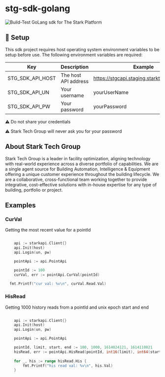 # stg-sdk-golang
![Build-Test](https://github.com/Stark-Tech-Group/stg-sdk-golang/workflows/Go/badge.svg)
GoLang sdk for The Stark Platform

## :wrench: Setup 
This sdk project requires host operating system environment variables to be setup before use. The following environment variables are required:

| Key              	| Description          	| Example                                    |
|------------------	|----------------------	|------------------------------------------- |
| STG_SDK_API_HOST 	| The host API address 	| https://stgcapi.staging.starktechgroup.com |
| STG_SDK_API_UN   	| Your username        	| yourUserName                               |
| STG_SDK_API_PW   	| Your password        	| yourPassword                               |

:warning: Do not share your credentials

:warning: Stark Tech Group will never ask you for your password

## About Stark Tech Group
Stark Tech Group is a leader in facility optimization, aligning technology with real-world experience across a diverse portfolio of capabilities. We are a single agent source for Building Automation, Intelligence & Equipment offering a unique customer experience throughout the building lifecycle. We are a collaborative, cross-functional team working together to provide integrative, cost-effective solutions with in-house expertise for any type of building, portfolio or project.

## Examples


### CurVal
Getting the most recent value for a pointId
```go

	api := starkapi.Client{}
	api.Init(host)
	api.Login(un, pw)

	pointApi := api.PointApi

	pointId := 100
	curVal, err := pointApi.CurVal(pointId)
 
  fmt.Printf("cur val: %v\n", curVal.Read.Val)

```

### HisRead
Getting 1000 history reads from a pointId and unix epoch start and end
```go

	api := starkapi.Client{}
	api.Init(host)
	api.Login(un, pw)

	pointApi := api.PointApi

	pointId, limit, start, end := 100, 1000, 1614024121, 1614110821
	hisRead, err := pointApi.HisRead(pointId, int16(limit), int64(start), int64(end))
  
	for _, his := range hisRead.His {
		fmt.Printf("his read val: %v\n", his.Val)
	}
```
